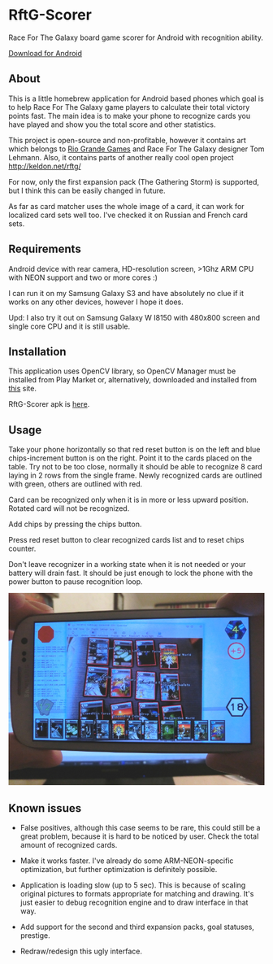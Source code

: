 RftG-Scorer
===========

Race For The Galaxy board game scorer for Android with recognition ability.

[Download for Android](https://github.com/grchld/rftg-scorer/blob/release/RftG-Scorer.apk?raw=true)

About
-----

This is a little homebrew application for Android based phones which goal is to help Race For The Galaxy game players to calculate their total victory points fast. The main idea is to make your phone to recognize cards you have played and show you the total score and other statistics.

This project is open-source and non-profitable, however it contains art which belongs to [Rio Grande Games](http://www.riograndegames.com) and Race For The Galaxy designer Tom Lehmann. Also, it contains parts of another really cool open project http://keldon.net/rftg/

For now, only the first expansion pack (The Gathering Storm) is supported, but I think this can be easily changed in future.

As far as card matcher uses the whole image of a card, it can work for localized card sets well too. I've checked it on Russian and French card sets.

Requirements
------------

Android device with rear camera, HD-resolution screen, >1Ghz ARM CPU with NEON support and two or more cores :)

I can run it on my Samsung Galaxy S3 and have absolutely no clue if it works on any other devices, however I hope it does.

Upd: I also try it out on Samsung Galaxy W I8150 with 480x800 screen and single core CPU and it is still usable.

Installation
------------

This application uses OpenCV library, so OpenCV Manager must be installed from Play Market or, alternatively, downloaded and installed from [this](http://opencv.org/) site.

RftG-Scorer apk is [here](https://github.com/grchld/rftg-scorer/blob/release/RftG-Scorer.apk?raw=true).

Usage
-----

Take your phone horizontally so that red reset button is on the left and blue chips-increment button is on the right.
Point it to the cards placed on the table. Try not to be too close, normally it should be able to recognize 8 card laying in 2 rows from the single frame.
Newly recognized cards are outlined with green, others are outlined with red.

Card can be recognized only when it is in more or less upward position. Rotated card will not be recognized.

Add chips by pressing the chips button.

Press red reset button to clear recognized cards list and to reset chips counter.

Don't leave recognizer in a working state when it is not needed or your battery will drain fast. It should be just enough to lock the phone with the power button to pause recognition loop.

![Usage](usage.jpg)

Known issues
------------

* False positives, although this case seems to be rare, this could still be a great problem, because it is hard to be noticed by user. Check the total amount of recognized cards.

* Make it works faster. I've already do some ARM-NEON-specific optimization, but further optimization is definitely possible.

* Application is loading slow (up to 5 sec). This is because of scaling original pictures to formats appropriate for matching and drawing. It's just easier to debug recognition engine and to draw interface in that way.

* Add support for the second and third expansion packs, goal statuses, prestige.

* Redraw/redesign this ugly interface.

